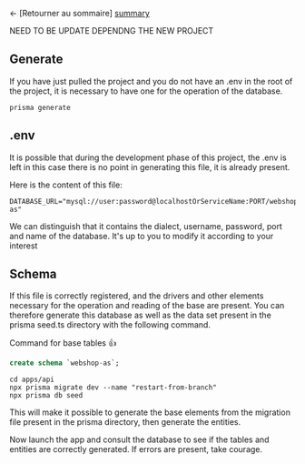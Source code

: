 ← [Retourner au sommaire] [summary]

NEED TO BE UPDATE DEPENDNG THE NEW PROJECT

## Generate

If you have just pulled the project and you do not have an .env in the root of the project, it is necessary to have one for the operation of the database.

```shell
prisma generate
```

## .env

It is possible that during the development phase of this project, the .env is left in this case there is no point in generating this file, it is already present.

Here is the content of this file:

```.env
DATABASE_URL="mysql://user:password@localhostOrServiceName:PORT/webshop-as"
```

We can distinguish that it contains the dialect, username, password, port and name of the database. It's up to you to modify it according to your interest

## Schema

If this file is correctly registered, and the drivers and other elements necessary for the operation and reading of the base are present. You can therefore generate this database as well as the data set present in the prisma seed.ts directory with the following command.

Command for base tables 👍

```sql
create schema `webshop-as`;
```

```shell
cd apps/api
npx prisma migrate dev --name "restart-from-branch"
npx prisma db seed
```

This will make it possible to generate the base elements from the migration file present in the prisma directory, then generate the entities.

Now launch the app and consult the database to see if the tables and entities are correctly generated. If errors are present, take courage.

[summary]: ../README.md
